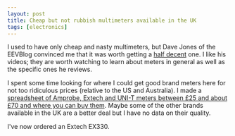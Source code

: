 ```yaml
---
layout: post
title: Cheap but not rubbish multimeters available in the UK
tags: [electronics]
---
```


I used to have only cheap and nasty multimeters, but Dave Jones of the EEVBlog
convinced me that it was worth getting a <a
href="https://www.youtube.com/watch?v=ZoeUgMFLyAw">half decent</a> one. I like
his videos; they are worth watching to learn about meters in general as well
as the specific ones he reviews.

I spent some time looking for where I could get good brand meters here for not
too ridiculous prices (relative to the US and Australia). I made a <a
href="https://docs.google.com/spreadsheet/ccc?key=0AlSnQD_VeghadEpwSmQ5cFZRQkM5OWxxSjUwZm83OHc">spreadsheet
of Amprobe, Extech and UNI-T meters between £25 and about £70 and where you
can buy them</a>. Maybe some of the other brands available in the UK are a
better deal but I have no data on their quality.

I've now ordered an Extech EX330.
